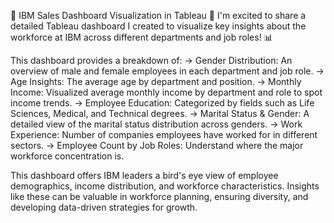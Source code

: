 🚀 IBM Sales Dashboard Visualization in Tableau 🚀
I'm excited to share a detailed Tableau dashboard I created to visualize key insights about the workforce at IBM across different departments and job roles! 📊

This dashboard provides a breakdown of:
-> Gender Distribution: An overview of male and female employees in each department and job role.
-> Age Insights: The average age by department and position.
-> Monthly Income: Visualized average monthly income by department and role to spot income trends.
-> Employee Education: Categorized by fields such as Life Sciences, Medical, and Technical degrees.
-> Marital Status & Gender: A detailed view of the marital status distribution across genders.
-> Work Experience: Number of companies employees have worked for in different sectors.
-> Employee Count by Job Roles: Understand where the major workforce concentration is.

This dashboard offers IBM leaders a bird's eye view of employee demographics, income distribution, and workforce characteristics. Insights like these can be valuable in workforce planning, ensuring diversity, and developing data-driven strategies for growth.


